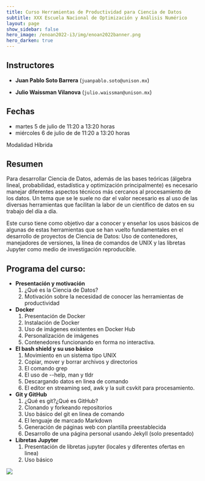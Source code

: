 ```yaml
---
title: Curso Herramientas de Productividad para Ciencia de Datos
subtitle: XXX Escuela Nacional de Optimización y Análisis Numérico
layout: page
show_sidebar: false
hero_image: /enoan2022-i3/img/enoan2022banner.png
hero_darken: true
---
```



## Instructores

- **Juan Pablo Soto Barrera** (`juanpablo.soto@unison.mx`)

- **Julio Waissman Vilanova** (`julio.waissman@unison.mx`)

## Fechas

- martes 5 de julio de 11:20 a 13:20 horas
- miércoles 6 de julio de de 11:20 a 13:20 horas

Modalidad Híbrida

## Resumen

Para desarrollar Ciencia de Datos, además de las bases teóricas (álgebra lineal, probabilidad, estadística y optimización principalmente) es necesario manejar diferentes aspectos técnicos más cercanos al procesamiento de los datos. Un tema que se le suele no dar el valor necesario es al uso de las diversas herramientas que facilitan la labor de un científico de datos en su trabajo del día a día. 


Este curso tiene como objetivo dar a conocer y enseñar los usos básicos de algunas de estas herramientas que se han vuelto fundamentales en el desarrollo de proyectos de Ciencia de Datos: Uso de contenedores, manejadores de versiones, la línea de comandos de UNIX y las libretas Jupyter como medio de investigación reproducible.

## Programa del curso:

- **Presentación y motivación**
  1. ¿Qué es la Ciencia de Datos?
  2. Motivación sobre la necesidad de conocer las herramientas de productividad
- **Docker**
  1. Presentación de Docker
  2. Instalación de Docker
  3. Uso de imágenes existentes en Docker Hub
  4. Personalización de imágenes
  5. Contenedores funcionando en forma no interactiva.
- **El bash shield y su uso básico**
  1. Movimiento en un sistema tipo UNIX
  2. Copiar, mover y borrar archivos y directorios
  3. El comando grep
  4. El uso de --help, man y tldr
  5. Descargando datos en linea de comando
  6. El editor en streaming sed, awk y la suit csvkit para procesamiento.
- **Git y GitHub**
  1. ¿Qué es git?¿Qué es GitHub?
  2. Clonando y forkeando repositorios
  3. Uso básico del git en linea de comando
  4. El lenguaje de marcado Markdown
  5. Generación de páginas web con plantilla preestablecida
  6. Desarrollo de una página personal usando Jekyll (solo presentado)
- **Libretas Jupyter**
  1. Presentación de libretas jupyter (locales y diferentes ofertas en linea)
  2. Uso básico

![](https://enoan2022.eventos.cimat.mx/sites/enoan2022/files/logos-enoan2022-1.png)


